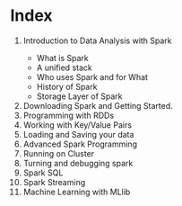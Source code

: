 
# Index

<ol>
<li>Introduction to Data Analysis with Spark</li>
<ul>
<li>What is Spark</li>
<li>A unified stack</li>
<li>Who uses Spark and for What</li>
<li>History of Spark</li>
<li>Storage Layer of Spark</li>
</ul>

<li>Downloading Spark and Getting Started.</li>

<li>Programming with RDDs</li>

<li>Working with Key/Value Pairs</li>

<li> Loading and Saving your data</li>

<li>Advanced Spark Programming</li>

<li>Running on Cluster</li>

<li>Turning and debugging spark</li>

<li>Spark SQL</li>

<li>Spark Streaming</li>

<li>Machine Learning with MLlib</li>

</ol>